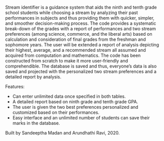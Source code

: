 Stream identifier is a guidance system that aids the ninth and tenth grade school students while choosing a stream by analyzing their past performances in subjects and thus providing them with quicker, simpler, and smoother decision-making process. The code provides a systematic break-down of the grades with a report of performances and two stream preferences (among science, commerce, and the liberal arts) based on calculation and consideration of final grades from the freshman and sophomore years. The user will be extended a report of analysis depicting their highest, average, and a recommended stream all assumed and acquired from computation and mathematics. The code has been constructed from scratch to make it more user-friendly and comprehendible.  The database is saved and thus, everyone’s data is also saved and projected with the personalized two stream preferences and a detailed report by analysis.

Features:
 - Can enter unlimited data once specified in both tables.
 - A detailed report based on ninth grade and tenth grade GPA.
 - The user is given the two best preferences personalized and customized based on their performances.
 - Easy interface and an unlimited number of students can save their marks in the database.

Built by Sandeeptha Madan and Arundhathi Ravi, 2020. 
